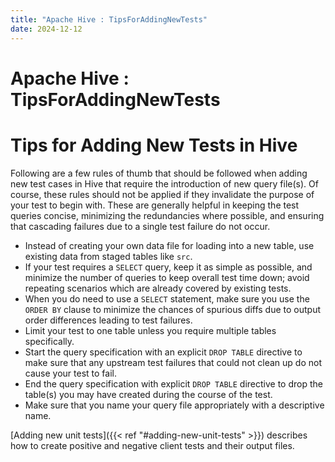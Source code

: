 ```yaml
---
title: "Apache Hive : TipsForAddingNewTests"
date: 2024-12-12
---
```


# Apache Hive : TipsForAddingNewTests

# Tips for Adding New Tests in Hive

Following are a few rules of thumb that should be followed when adding new test cases in Hive that require the introduction of new query file(s). Of course, these rules should not be applied if they invalidate the purpose of your test to begin with. These are generally helpful in keeping the test queries concise, minimizing the redundancies where possible, and ensuring that cascading failures due to a single test failure do not occur.

* Instead of creating your own data file for loading into a new table, use existing data from staged tables like `src`.
* If your test requires a `SELECT` query, keep it as simple as possible, and minimize the number of queries to keep overall test time down; avoid repeating scenarios which are already covered by existing tests.
* When you do need to use a `SELECT` statement, make sure you use the `ORDER BY` clause to minimize the chances of spurious diffs due to output order differences leading to test failures.
* Limit your test to one table unless you require multiple tables specifically.
* Start the query specification with an explicit `DROP TABLE` directive to make sure that any upstream test failures that could not clean up do not cause your test to fail.
* End the query specification with explicit `DROP TABLE` directive to drop the table(s) you may have created during the course of the test.
* Make sure that you name your query file appropriately with a descriptive name.

[Adding new unit tests]({{< ref "#adding-new-unit-tests" >}}) describes how to create positive and negative client tests and their output files.

 

 

